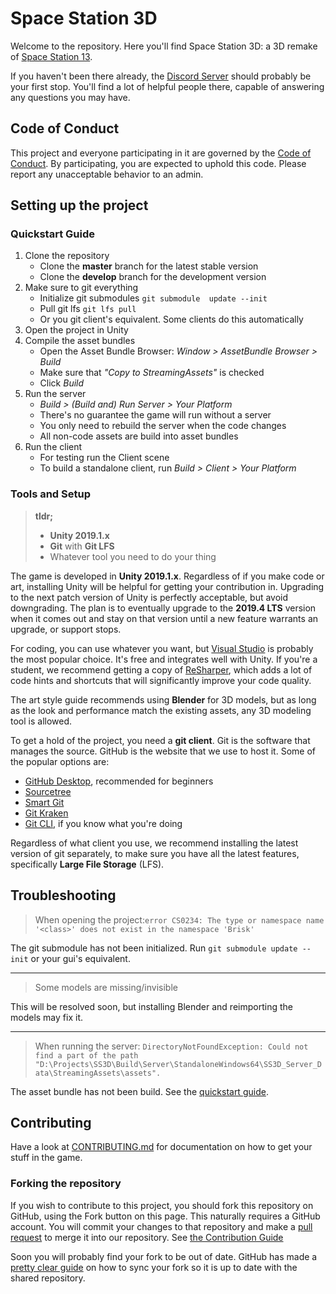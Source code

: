 # Space Station 3D

Welcome to the repository. Here you'll find Space Station 3D: a 3D remake of [Space Station 13](https://spacestation13.com/).

If you haven't been there already, the [Discord Server](https://discord.gg/Z3sPhyS) should probably be your first stop. 
You'll find a lot of helpful people there, capable of answering any questions you may have.

## Code of Conduct

This project and everyone participating in it are governed by the [Code of Conduct](CODE_OF_CONDUCT.md). 
By participating, you are expected to uphold this code.
Please report any unacceptable behavior to an admin.

## Setting up the project

### Quickstart Guide

1. Clone the repository
    * Clone the **master** branch for the latest stable version
    * Clone the **develop** branch for the development version
2. Make sure to git everything
    * Initialize git submodules `git submodule  update --init`
    * Pull git lfs `git lfs pull`
    * Or you git client's equivalent. Some clients do this automatically
3. Open the project in Unity
4. Compile the asset bundles
    * Open the Asset Bundle Browser: *Window > AssetBundle Browser > Build*
    * Make sure that *"Copy to StreamingAssets"* is checked
    * Click *Build*
5. Run the server
    * *Build > (Build and) Run Server > Your Platform*
    * There's no guarantee the game will run without a server
    * You only need to rebuild the server when the code changes
    * All non-code assets are build into asset bundles
6. Run the client
    * For testing run the Client scene
    * To build a standalone client, run *Build > Client > Your Platform*

### Tools and Setup

> **tldr;**
>
> * **Unity 2019.1.x**
> * **Git** with **Git LFS**
> * Whatever tool you need to do your thing

The game is developed in **Unity 2019.1.x**. Regardless of if you make code or art, installing Unity will be helpful for getting your contribution in. Upgrading to the next patch version of Unity is perfectly acceptable, but avoid downgrading. The plan is to eventually upgrade to the **2019.4 LTS** version when it comes out and stay on that version until a new feature warrants an upgrade, or support stops.

For coding, you can use whatever you want, but [Visual Studio](https://visualstudio.microsoft.com/) is probably the most popular choice. It's free and integrates well with Unity. If you're a student, we recommend getting a copy of [ReSharper](https://www.jetbrains.com/resharper), which adds a lot of code hints and shortcuts that will significantly improve your code quality.

The art style guide recommends using **Blender** for 3D models, but as long as the look and performance match the existing assets, any 3D modeling tool is allowed.

To get a hold of the project, you need a **git client**. Git is the software that manages the source. GitHub is the website that we use to host it. Some of the popular options are:

* [GitHub Desktop](https://desktop.github.com/), recommended for beginners
* [Sourcetree](https://www.sourcetreeapp.com/)
* [Smart Git](https://www.syntevo.com/smartgit/)
* [Git Kraken](https://www.gitkraken.com/)
* [Git CLI](https://git-scm.com/), if you know what you're doing

Regardless of what client you use, we recommend installing the latest version of git separately, to make sure you have all the latest features, specifically **Large File Storage** (LFS).

## Troubleshooting

> When opening the project:`error CS0234: The type or namespace name '<class>' does not exist in the namespace 'Brisk'`

The git submodule has not been initialized. Run `git submodule update --init` or your gui's equivalent.

---

> Some models are missing/invisible

This will be resolved soon, but installing Blender and reimporting the models may fix it.

---

> When running the server: `DirectoryNotFoundException: Could not find a part of the path "D:\Projects\SS3D\Build\Server\StandaloneWindows64\SS3D_Server_Data\StreamingAssets\assets".`

The asset bundle has not been build. See the [quickstart guide](#quickstart-guide).

## Contributing

Have a look at [CONTRIBUTING.md](CONTRIBUTING.md) for documentation on how to get your stuff in the game.

### Forking the repository

If you wish to contribute to this project, you should fork this repository on GitHub, using the Fork button on this page. This naturally requires a GitHub account. You will commit your changes to that repository and make a [pull request](#pull-requests) to merge it into our repository. See [the Contribution Guide](CONTRIBUTING.md)

Soon you will probably find your fork to be out of date. GitHub has made a [pretty clear guide](https://help.github.com/articles/syncing-a-fork/) on how to sync your fork so it is up to date with the shared repository.
